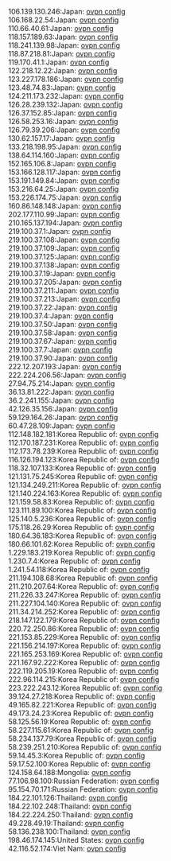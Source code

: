 106.139.130.246:Japan: [ovpn config](vpn/106_139_130_246.ovpn)  
106.168.22.54:Japan: [ovpn config](vpn/106_168_22_54.ovpn)  
110.66.40.61:Japan: [ovpn config](vpn/110_66_40_61.ovpn)  
118.157.189.63:Japan: [ovpn config](vpn/118_157_189_63.ovpn)  
118.241.139.98:Japan: [ovpn config](vpn/118_241_139_98.ovpn)  
118.87.218.81:Japan: [ovpn config](vpn/118_87_218_81.ovpn)  
119.170.41.1:Japan: [ovpn config](vpn/119_170_41_1.ovpn)  
122.218.12.22:Japan: [ovpn config](vpn/122_218_12_22.ovpn)  
123.227.178.186:Japan: [ovpn config](vpn/123_227_178_186.ovpn)  
123.48.74.83:Japan: [ovpn config](vpn/123_48_74_83.ovpn)  
124.211.173.232:Japan: [ovpn config](vpn/124_211_173_232.ovpn)  
126.28.239.132:Japan: [ovpn config](vpn/126_28_239_132.ovpn)  
126.37.152.85:Japan: [ovpn config](vpn/126_37_152_85.ovpn)  
126.58.253.16:Japan: [ovpn config](vpn/126_58_253_16.ovpn)  
126.79.39.206:Japan: [ovpn config](vpn/126_79_39_206.ovpn)  
130.62.157.17:Japan: [ovpn config](vpn/130_62_157_17.ovpn)  
133.218.198.95:Japan: [ovpn config](vpn/133_218_198_95.ovpn)  
138.64.114.160:Japan: [ovpn config](vpn/138_64_114_160.ovpn)  
152.165.106.8:Japan: [ovpn config](vpn/152_165_106_8.ovpn)  
153.166.128.117:Japan: [ovpn config](vpn/153_166_128_117.ovpn)  
153.191.149.84:Japan: [ovpn config](vpn/153_191_149_84.ovpn)  
153.216.64.25:Japan: [ovpn config](vpn/153_216_64_25.ovpn)  
153.226.174.75:Japan: [ovpn config](vpn/153_226_174_75.ovpn)  
160.86.148.148:Japan: [ovpn config](vpn/160_86_148_148.ovpn)  
202.177.110.99:Japan: [ovpn config](vpn/202_177_110_99.ovpn)  
210.165.137.194:Japan: [ovpn config](vpn/210_165_137_194.ovpn)  
219.100.37.1:Japan: [ovpn config](vpn/219_100_37_1.ovpn)  
219.100.37.108:Japan: [ovpn config](vpn/219_100_37_108.ovpn)  
219.100.37.109:Japan: [ovpn config](vpn/219_100_37_109.ovpn)  
219.100.37.125:Japan: [ovpn config](vpn/219_100_37_125.ovpn)  
219.100.37.138:Japan: [ovpn config](vpn/219_100_37_138.ovpn)  
219.100.37.19:Japan: [ovpn config](vpn/219_100_37_19.ovpn)  
219.100.37.205:Japan: [ovpn config](vpn/219_100_37_205.ovpn)  
219.100.37.211:Japan: [ovpn config](vpn/219_100_37_211.ovpn)  
219.100.37.213:Japan: [ovpn config](vpn/219_100_37_213.ovpn)  
219.100.37.22:Japan: [ovpn config](vpn/219_100_37_22.ovpn)  
219.100.37.4:Japan: [ovpn config](vpn/219_100_37_4.ovpn)  
219.100.37.50:Japan: [ovpn config](vpn/219_100_37_50.ovpn)  
219.100.37.58:Japan: [ovpn config](vpn/219_100_37_58.ovpn)  
219.100.37.67:Japan: [ovpn config](vpn/219_100_37_67.ovpn)  
219.100.37.7:Japan: [ovpn config](vpn/219_100_37_7.ovpn)  
219.100.37.90:Japan: [ovpn config](vpn/219_100_37_90.ovpn)  
222.12.207.193:Japan: [ovpn config](vpn/222_12_207_193.ovpn)  
222.224.206.56:Japan: [ovpn config](vpn/222_224_206_56.ovpn)  
27.94.75.214:Japan: [ovpn config](vpn/27_94_75_214.ovpn)  
36.13.81.222:Japan: [ovpn config](vpn/36_13_81_222.ovpn)  
36.2.241.155:Japan: [ovpn config](vpn/36_2_241_155.ovpn)  
42.126.35.156:Japan: [ovpn config](vpn/42_126_35_156.ovpn)  
59.129.164.26:Japan: [ovpn config](vpn/59_129_164_26.ovpn)  
60.47.28.109:Japan: [ovpn config](vpn/60_47_28_109.ovpn)  
112.148.182.181:Korea Republic of: [ovpn config](vpn/112_148_182_181.ovpn)  
112.170.187.231:Korea Republic of: [ovpn config](vpn/112_170_187_231.ovpn)  
112.173.78.239:Korea Republic of: [ovpn config](vpn/112_173_78_239.ovpn)  
116.126.194.123:Korea Republic of: [ovpn config](vpn/116_126_194_123.ovpn)  
118.32.107.133:Korea Republic of: [ovpn config](vpn/118_32_107_133.ovpn)  
121.131.75.245:Korea Republic of: [ovpn config](vpn/121_131_75_245.ovpn)  
121.134.249.211:Korea Republic of: [ovpn config](vpn/121_134_249_211.ovpn)  
121.140.224.163:Korea Republic of: [ovpn config](vpn/121_140_224_163.ovpn)  
121.159.58.83:Korea Republic of: [ovpn config](vpn/121_159_58_83.ovpn)  
123.111.89.100:Korea Republic of: [ovpn config](vpn/123_111_89_100.ovpn)  
125.140.5.236:Korea Republic of: [ovpn config](vpn/125_140_5_236.ovpn)  
175.118.26.29:Korea Republic of: [ovpn config](vpn/175_118_26_29.ovpn)  
180.64.36.183:Korea Republic of: [ovpn config](vpn/180_64_36_183.ovpn)  
180.66.101.62:Korea Republic of: [ovpn config](vpn/180_66_101_62.ovpn)  
1.229.183.219:Korea Republic of: [ovpn config](vpn/1_229_183_219.ovpn)  
1.230.7.4:Korea Republic of: [ovpn config](vpn/1_230_7_4.ovpn)  
1.241.54.118:Korea Republic of: [ovpn config](vpn/1_241_54_118.ovpn)  
211.194.108.68:Korea Republic of: [ovpn config](vpn/211_194_108_68.ovpn)  
211.210.207.64:Korea Republic of: [ovpn config](vpn/211_210_207_64.ovpn)  
211.226.33.247:Korea Republic of: [ovpn config](vpn/211_226_33_247.ovpn)  
211.227.104.140:Korea Republic of: [ovpn config](vpn/211_227_104_140.ovpn)  
211.34.214.252:Korea Republic of: [ovpn config](vpn/211_34_214_252.ovpn)  
218.147.122.179:Korea Republic of: [ovpn config](vpn/218_147_122_179.ovpn)  
220.72.250.86:Korea Republic of: [ovpn config](vpn/220_72_250_86.ovpn)  
221.153.85.229:Korea Republic of: [ovpn config](vpn/221_153_85_229.ovpn)  
221.156.214.197:Korea Republic of: [ovpn config](vpn/221_156_214_197.ovpn)  
221.165.253.169:Korea Republic of: [ovpn config](vpn/221_165_253_169.ovpn)  
221.167.92.222:Korea Republic of: [ovpn config](vpn/221_167_92_222.ovpn)  
222.119.205.19:Korea Republic of: [ovpn config](vpn/222_119_205_19.ovpn)  
222.96.114.215:Korea Republic of: [ovpn config](vpn/222_96_114_215.ovpn)  
223.222.243.12:Korea Republic of: [ovpn config](vpn/223_222_243_12.ovpn)  
39.124.27.218:Korea Republic of: [ovpn config](vpn/39_124_27_218.ovpn)  
49.165.82.221:Korea Republic of: [ovpn config](vpn/49_165_82_221.ovpn)  
49.173.24.23:Korea Republic of: [ovpn config](vpn/49_173_24_23.ovpn)  
58.125.56.19:Korea Republic of: [ovpn config](vpn/58_125_56_19.ovpn)  
58.227.115.61:Korea Republic of: [ovpn config](vpn/58_227_115_61.ovpn)  
58.234.137.79:Korea Republic of: [ovpn config](vpn/58_234_137_79.ovpn)  
58.239.251.210:Korea Republic of: [ovpn config](vpn/58_239_251_210.ovpn)  
59.14.45.3:Korea Republic of: [ovpn config](vpn/59_14_45_3.ovpn)  
59.17.52.100:Korea Republic of: [ovpn config](vpn/59_17_52_100.ovpn)  
124.158.64.188:Mongolia: [ovpn config](vpn/124_158_64_188.ovpn)  
77.106.98.100:Russian Federation: [ovpn config](vpn/77_106_98_100.ovpn)  
95.154.70.171:Russian Federation: [ovpn config](vpn/95_154_70_171.ovpn)  
184.22.101.126:Thailand: [ovpn config](vpn/184_22_101_126.ovpn)  
184.22.102.248:Thailand: [ovpn config](vpn/184_22_102_248.ovpn)  
184.22.224.250:Thailand: [ovpn config](vpn/184_22_224_250.ovpn)  
49.228.49.19:Thailand: [ovpn config](vpn/49_228_49_19.ovpn)  
58.136.238.100:Thailand: [ovpn config](vpn/58_136_238_100.ovpn)  
198.46.174.145:United States: [ovpn config](vpn/198_46_174_145.ovpn)  
42.116.52.174:Viet Nam: [ovpn config](vpn/42_116_52_174.ovpn)  

